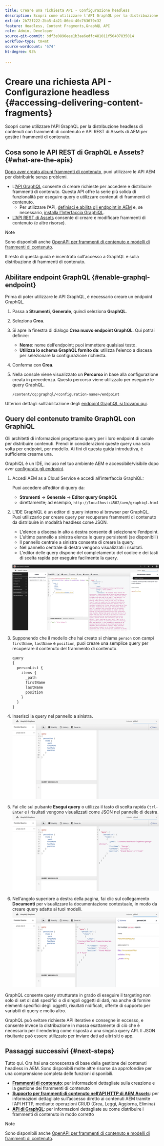```yaml
---
title: Creare una richiesta API - Configurazione headless
description: Scopri come utilizzare l’API GraphQL per la distribuzione headless di contenuti con frammenti di contenuto e API REST di Assets di AEM per gestire i frammenti di contenuto.
exl-id: 2b72f222-2ba5-4a21-86e4-40c763679c32
feature: Headless, Content Fragments,GraphQL API
role: Admin, Developer
source-git-commit: bdf3e0896eee1b3aa6edfc481011f50407835014
workflow-type: tm+mt
source-wordcount: '674'
ht-degree: 93%

---
```


# Creare una richiesta API - Configurazione headless {#accessing-delivering-content-fragments}

Scopri come utilizzare l’API GraphQL per la distribuzione headless di contenuti con frammenti di contenuto e API REST di Assets di AEM per gestire i frammenti di contenuto.

## Cosa sono le API REST di GraphQL e Assets? {#what-are-the-apis}

[Dopo aver creato alcuni frammenti di contenuto,](create-content-fragment.md) puoi utilizzare le API AEM per distribuirle senza problemi.

* L’[API GraphQL](/help/headless/graphql-api/content-fragments.md) consente di creare richieste per accedere e distribuire frammenti di contenuto. Questa API offre la serie più solida di funzionalità per eseguire query e utilizzare contenuti di frammenti di contenuto.
   * Per utilizzare l’API, [definisci e abilita gli endpoint in AEM](/help/headless/graphql-api/graphql-endpoint.md) e, se necessario, [installa l’Interfaccia GraphiQL](/help/headless/graphql-api/graphiql-ide.md).
* [L&#39;API REST di Assets](/help/assets/content-fragments/assets-api-content-fragments.md) consente di creare e modificare frammenti di contenuto (e altre risorse).

>[!NOTE]
>
>Sono disponibili anche [OpenAPI per frammenti di contenuto e modelli di frammenti di contenuto](/help/headless/content-fragment-openapis.md).

Il resto di questa guida è incentrato sull’accesso a GraphQL e sulla distribuzione di frammenti di contenuto.

## Abilitare endpoint GraphQL {#enable-graphql-endpoint}

Prima di poter utilizzare le API GraphQL, è necessario creare un endpoint GraphQL.

1. Passa a **Strumenti**, **Generale**, quindi seleziona **GraphQL**.
1. Seleziona **Crea**.
1. Si apre la finestra di dialogo **Crea nuovo endpoint GraphQL**. Qui potrai definire:
   * **Nome**: nome dell’endpoint; puoi immettere qualsiasi testo.
   * **Utilizza lo schema GraphQL fornito da**: utilizza l&#39;elenco a discesa per selezionare la configurazione richiesta.
1. Conferma con **Crea**.
1. Nella console viene visualizzato un **Percorso** in base alla configurazione creata in precedenza. Questo percorso viene utilizzato per eseguire le query GraphQL.

   ```
   /content/cq:graphql/<configuration-name>/endpoint
   ```

Ulteriori dettagli sull’abilitazione degli [endpoint GraphQL si trovano qui](/help/headless/graphql-api/graphql-endpoint.md).

## Query del contenuto tramite GraphQL con GraphiQL

Gli architetti di informazioni progettano query per i loro endpoint di canale per distribuire contenuti. Prendi in considerazioni queste query una sola volta per endpoint, per modello. Ai fini di questa guida introduttiva, è sufficiente crearne una.

GraphiQL è un IDE, incluso nel tuo ambiente AEM e accessibile/visibile dopo aver [configurato gli endpoint](#enable-graphql-endpoint).

1. Accedi AEM as a Cloud Service e accedi all’interfaccia GraphiQL:

   Puoi accedere all’editor di query da:

   * **Strumenti** -> **Generale** -> **Editor query GraphQL**
   * direttamente; ad esempio, `http://localhost:4502/aem/graphiql.html`

1. L’IDE GraphiQL è un editor di query interno al browser per GraphQL. Puoi utilizzarlo per creare query per recuperare frammenti di contenuto da distribuire in modalità headless come JSON.
   * L’elenco a discesa in alto a destra consente di selezionare l’endpoint.
   * L’ultimo pannello a sinistra elenca le query persistenti (se disponibili)
   * Il pannello centrale a sinistra consente di creare la query.
   * Nel pannello centrale di destra vengono visualizzati i risultati.
   * L’editor delle query dispone del completamento del codice e dei tasti di scelta rapida per eseguire facilmente la query.

   ![Editor GraphiQL](../assets/graphiql.png)

1. Supponendo che il modello che hai creato si chiama `person` con campi `firstName`, `lastName` e `position`, puoi creare una semplice query per recuperare il contenuto del frammento di contenuto.

   ```text
   query 
   {
     personList {
       items {
         _path
         firstName
         lastName
         position
       }
     }
   }
   ```

1. Inserisci la query nel pannello a sinistra.
   ![Query GraphiQL](../assets/graphiql-query.png)

1. Fai clic sul pulsante **Esegui query** o utilizza il tasto di scelta rapida `Ctrl-Enter` e i risultati vengono visualizzati come JSON nel pannello di destra.
   ![Risultati GraphiQL](../assets/graphiql-results.png)

1. Nell’angolo superiore a destra della pagina, fai clic sul collegamento **Documenti** per visualizzare la documentazione contestuale, in modo da creare query adatte ai tuoi modelli.
   ![Documentazione di GraphiQL](../assets/graphiql-documentation.png)

GraphQL consente query strutturate in grado di eseguire il targeting non solo di set di dati specifici o di singoli oggetti di dati, ma anche di fornire elementi specifici degli oggetti, risultati nidificati, offerte di supporto per variabili di query e molto altro.

GraphQL può evitare richieste API iterative e consegne in eccesso, e consente invece la distribuzione in massa esattamente di ciò che è necessario per il rendering come risposta a una singola query API. Il JSON risultante può essere utilizzato per inviare dati ad altri siti o app.

## Passaggi successivi {#next-steps}

Tutto qui. Ora hai una conoscenza di base della gestione dei contenuti headless in AEM. Sono disponibili molte altre risorse da approfondire per una comprensione completa delle funzioni disponibili.

* **[Frammenti di contenuto](/help/sites-cloud/administering/content-fragments/managing.md)**: per informazioni dettagliate sulla creazione e la gestione dei frammenti di contenuto
* **[Supporto per frammenti di contenuto nell’API HTTP di AEM Assets](/help/assets/content-fragments/assets-api-content-fragments.md)**: per informazioni dettagliate sull’accesso diretto ai contenuti AEM tramite l’API HTTP, mediante operazioni CRUD (Crea, Leggi, Aggiorna, Elimina)
* **[API di GraphQL](/help/headless/graphql-api/content-fragments.md)**: per informazioni dettagliate su come distribuire i frammenti di contenuto in modo corretto

>[!NOTE]
>
>Sono disponibili anche [OpenAPI per frammenti di contenuto e modelli di frammenti di contenuto](/help/headless/content-fragment-openapis.md).

